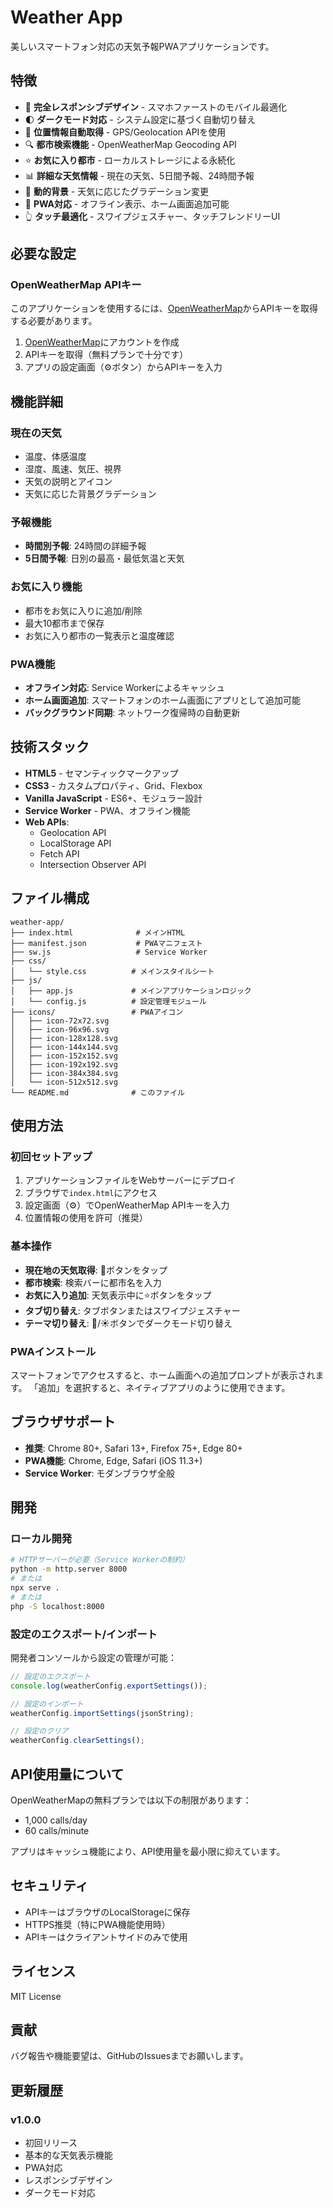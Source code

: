 # Weather App

美しいスマートフォン対応の天気予報PWAアプリケーションです。

## 特徴

- 📱 **完全レスポンシブデザイン** - スマホファーストのモバイル最適化
- 🌓 **ダークモード対応** - システム設定に基づく自動切り替え
- 📍 **位置情報自動取得** - GPS/Geolocation APIを使用
- 🔍 **都市検索機能** - OpenWeatherMap Geocoding API
- ⭐ **お気に入り都市** - ローカルストレージによる永続化
- 📊 **詳細な天気情報** - 現在の天気、5日間予報、24時間予報
- 🎨 **動的背景** - 天気に応じたグラデーション変更
- 📴 **PWA対応** - オフライン表示、ホーム画面追加可能
- 👆 **タッチ最適化** - スワイプジェスチャー、タッチフレンドリーUI

## 必要な設定

### OpenWeatherMap APIキー

このアプリケーションを使用するには、[OpenWeatherMap](https://openweathermap.org/api)からAPIキーを取得する必要があります。

1. [OpenWeatherMap](https://openweathermap.org/api)にアカウントを作成
2. APIキーを取得（無料プランで十分です）
3. アプリの設定画面（⚙️ボタン）からAPIキーを入力

## 機能詳細

### 現在の天気
- 温度、体感温度
- 湿度、風速、気圧、視界
- 天気の説明とアイコン
- 天気に応じた背景グラデーション

### 予報機能
- **時間別予報**: 24時間の詳細予報
- **5日間予報**: 日別の最高・最低気温と天気

### お気に入り機能
- 都市をお気に入りに追加/削除
- 最大10都市まで保存
- お気に入り都市の一覧表示と温度確認

### PWA機能
- **オフライン対応**: Service Workerによるキャッシュ
- **ホーム画面追加**: スマートフォンのホーム画面にアプリとして追加可能
- **バックグラウンド同期**: ネットワーク復帰時の自動更新

## 技術スタック

- **HTML5** - セマンティックマークアップ
- **CSS3** - カスタムプロパティ、Grid、Flexbox
- **Vanilla JavaScript** - ES6+、モジュラー設計
- **Service Worker** - PWA、オフライン機能
- **Web APIs**:
  - Geolocation API
  - LocalStorage API
  - Fetch API
  - Intersection Observer API

## ファイル構成

```
weather-app/
├── index.html              # メインHTML
├── manifest.json           # PWAマニフェスト
├── sw.js                   # Service Worker
├── css/
│   └── style.css          # メインスタイルシート
├── js/
│   ├── app.js             # メインアプリケーションロジック
│   └── config.js          # 設定管理モジュール
├── icons/                 # PWAアイコン
│   ├── icon-72x72.svg
│   ├── icon-96x96.svg
│   ├── icon-128x128.svg
│   ├── icon-144x144.svg
│   ├── icon-152x152.svg
│   ├── icon-192x192.svg
│   ├── icon-384x384.svg
│   └── icon-512x512.svg
└── README.md              # このファイル
```

## 使用方法

### 初回セットアップ
1. アプリケーションファイルをWebサーバーにデプロイ
2. ブラウザで`index.html`にアクセス
3. 設定画面（⚙️）でOpenWeatherMap APIキーを入力
4. 位置情報の使用を許可（推奨）

### 基本操作
- **現在地の天気取得**: 📍ボタンをタップ
- **都市検索**: 検索バーに都市名を入力
- **お気に入り追加**: 天気表示中に⭐ボタンをタップ
- **タブ切り替え**: タブボタンまたはスワイプジェスチャー
- **テーマ切り替え**: 🌙/☀️ボタンでダークモード切り替え

### PWAインストール
スマートフォンでアクセスすると、ホーム画面への追加プロンプトが表示されます。
「追加」を選択すると、ネイティブアプリのように使用できます。

## ブラウザサポート

- **推奨**: Chrome 80+, Safari 13+, Firefox 75+, Edge 80+
- **PWA機能**: Chrome, Edge, Safari (iOS 11.3+)
- **Service Worker**: モダンブラウザ全般

## 開発

### ローカル開発
```bash
# HTTPサーバーが必要（Service Workerの制約）
python -m http.server 8000
# または
npx serve .
# または
php -S localhost:8000
```

### 設定のエクスポート/インポート
開発者コンソールから設定の管理が可能：
```javascript
// 設定のエクスポート
console.log(weatherConfig.exportSettings());

// 設定のインポート
weatherConfig.importSettings(jsonString);

// 設定のクリア
weatherConfig.clearSettings();
```

## API使用量について

OpenWeatherMapの無料プランでは以下の制限があります：
- 1,000 calls/day
- 60 calls/minute

アプリはキャッシュ機能により、API使用量を最小限に抑えています。

## セキュリティ

- APIキーはブラウザのLocalStorageに保存
- HTTPS推奨（特にPWA機能使用時）
- APIキーはクライアントサイドのみで使用

## ライセンス

MIT License

## 貢献

バグ報告や機能要望は、GitHubのIssuesまでお願いします。

## 更新履歴

### v1.0.0
- 初回リリース
- 基本的な天気表示機能
- PWA対応
- レスポンシブデザイン
- ダークモード対応